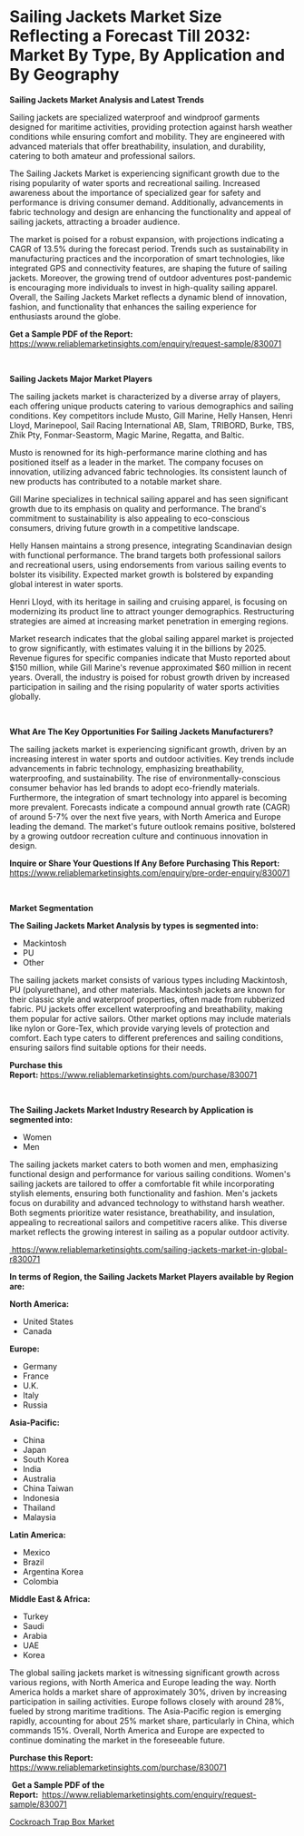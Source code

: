 <p><h1>Sailing Jackets Market Size Reflecting a Forecast Till 2032: Market By Type, By Application and By Geography</h1></p><p><strong>Sailing Jackets Market Analysis and Latest Trends</strong></p>
<p><p>Sailing jackets are specialized waterproof and windproof garments designed for maritime activities, providing protection against harsh weather conditions while ensuring comfort and mobility. They are engineered with advanced materials that offer breathability, insulation, and durability, catering to both amateur and professional sailors.</p><p>The Sailing Jackets Market is experiencing significant growth due to the rising popularity of water sports and recreational sailing. Increased awareness about the importance of specialized gear for safety and performance is driving consumer demand. Additionally, advancements in fabric technology and design are enhancing the functionality and appeal of sailing jackets, attracting a broader audience.</p><p>The market is poised for a robust expansion, with projections indicating a CAGR of 13.5% during the forecast period. Trends such as sustainability in manufacturing practices and the incorporation of smart technologies, like integrated GPS and connectivity features, are shaping the future of sailing jackets. Moreover, the growing trend of outdoor adventures post-pandemic is encouraging more individuals to invest in high-quality sailing apparel. Overall, the Sailing Jackets Market reflects a dynamic blend of innovation, fashion, and functionality that enhances the sailing experience for enthusiasts around the globe.</p></p>
<p><strong>Get a Sample PDF of the Report:&nbsp;</strong> <a href="https://www.reliablemarketinsights.com/enquiry/request-sample/830071?utm_campaign=3523&utm_medium=2&utm_source=Github&utm_content=ia&utm_term=04042025&utm_id=sailing-jackets">https://www.reliablemarketinsights.com/enquiry/request-sample/830071</a></p>
<p>&nbsp;</p>
<p><strong>Sailing Jackets Major Market Players</strong></p>
<p><p>The sailing jackets market is characterized by a diverse array of players, each offering unique products catering to various demographics and sailing conditions. Key competitors include Musto, Gill Marine, Helly Hansen, Henri Lloyd, Marinepool, Sail Racing International AB, Slam, TRIBORD, Burke, TBS, Zhik Pty, Fonmar-Seastorm, Magic Marine, Regatta, and Baltic.</p><p>Musto is renowned for its high-performance marine clothing and has positioned itself as a leader in the market. The company focuses on innovation, utilizing advanced fabric technologies. Its consistent launch of new products has contributed to a notable market share.</p><p>Gill Marine specializes in technical sailing apparel and has seen significant growth due to its emphasis on quality and performance. The brand's commitment to sustainability is also appealing to eco-conscious consumers, driving future growth in a competitive landscape.</p><p>Helly Hansen maintains a strong presence, integrating Scandinavian design with functional performance. The brand targets both professional sailors and recreational users, using endorsements from various sailing events to bolster its visibility. Expected market growth is bolstered by expanding global interest in water sports.</p><p>Henri Lloyd, with its heritage in sailing and cruising apparel, is focusing on modernizing its product line to attract younger demographics. Restructuring strategies are aimed at increasing market penetration in emerging regions.</p><p>Market research indicates that the global sailing apparel market is projected to grow significantly, with estimates valuing it in the billions by 2025. Revenue figures for specific companies indicate that Musto reported about $150 million, while Gill Marine's revenue approximated $60 million in recent years. Overall, the industry is poised for robust growth driven by increased participation in sailing and the rising popularity of water sports activities globally.</p></p>
<p>&nbsp;</p>
<p><strong>What Are The Key Opportunities For Sailing Jackets Manufacturers?</strong></p>
<p><p>The sailing jackets market is experiencing significant growth, driven by an increasing interest in water sports and outdoor activities. Key trends include advancements in fabric technology, emphasizing breathability, waterproofing, and sustainability. The rise of environmentally-conscious consumer behavior has led brands to adopt eco-friendly materials. Furthermore, the integration of smart technology into apparel is becoming more prevalent. Forecasts indicate a compound annual growth rate (CAGR) of around 5-7% over the next five years, with North America and Europe leading the demand. The market's future outlook remains positive, bolstered by a growing outdoor recreation culture and continuous innovation in design.</p></p>
<p><strong>Inquire or Share Your Questions If Any Before Purchasing This Report:</strong> <a href="https://www.reliablemarketinsights.com/enquiry/pre-order-enquiry/830071?utm_campaign=3523&utm_medium=2&utm_source=Github&utm_content=ia&utm_term=04042025&utm_id=sailing-jackets">https://www.reliablemarketinsights.com/enquiry/pre-order-enquiry/830071</a></p>
<p>&nbsp;</p>
<p><strong>Market Segmentation</strong></p>
<p><strong>The Sailing Jackets Market Analysis by types is segmented into:</strong></p>
<p><ul><li>Mackintosh</li><li>PU</li><li>Other</li></ul></p>
<p><p>The sailing jackets market consists of various types including Mackintosh, PU (polyurethane), and other materials. Mackintosh jackets are known for their classic style and waterproof properties, often made from rubberized fabric. PU jackets offer excellent waterproofing and breathability, making them popular for active sailors. Other market options may include materials like nylon or Gore-Tex, which provide varying levels of protection and comfort. Each type caters to different preferences and sailing conditions, ensuring sailors find suitable options for their needs.</p></p>
<p><strong>Purchase this Report:&nbsp;</strong><a href="https://www.reliablemarketinsights.com/purchase/830071?utm_campaign=3523&utm_medium=2&utm_source=Github&utm_content=ia&utm_term=04042025&utm_id=sailing-jackets">https://www.reliablemarketinsights.com/purchase/830071</a></p>
<p>&nbsp;</p>
<p><strong>The Sailing Jackets Market Industry Research by Application is segmented into:</strong></p>
<p><ul><li>Women</li><li>Men</li></ul></p>
<p><p>The sailing jackets market caters to both women and men, emphasizing functional design and performance for various sailing conditions. Women's sailing jackets are tailored to offer a comfortable fit while incorporating stylish elements, ensuring both functionality and fashion. Men's jackets focus on durability and advanced technology to withstand harsh weather. Both segments prioritize water resistance, breathability, and insulation, appealing to recreational sailors and competitive racers alike. This diverse market reflects the growing interest in sailing as a popular outdoor activity.</p></p>
<p><a href="https://www.reliablemarketinsights.com/sailing-jackets-market-in-global-r830071?utm_campaign=3523&utm_medium=2&utm_source=Github&utm_content=ia&utm_term=04042025&utm_id=sailing-jackets">&nbsp;https://www.reliablemarketinsights.com/sailing-jackets-market-in-global-r830071</a></p>
<p><strong>In terms of Region, the Sailing Jackets Market Players available by Region are:</strong></p>
<p>
    <p> <strong> North America: </strong>
        <ul>
            <li>United States</li>
            <li>Canada</li>
        </ul>
        </p> 
    <p> <strong> Europe: </strong>
        <ul>
            <li>Germany</li>
            <li>France</li>
            <li>U.K.</li>
            <li>Italy</li>
            <li>Russia</li>
        </ul>
        </p> 
    <p> <strong> Asia-Pacific: </strong>
        <ul>
            <li>China</li>
            <li>Japan</li>
            <li>South Korea</li>
            <li>India</li>
            <li>Australia</li>
            <li>China Taiwan</li>
            <li>Indonesia</li>
            <li>Thailand</li>
            <li>Malaysia</li>
        </ul>
        </p> 
    <p> <strong> Latin America: </strong>
        <ul>
            <li>Mexico</li>
            <li>Brazil</li>
            <li>Argentina Korea</li>
            <li>Colombia</li>
        </ul>
        </p> 
    <p> <strong> Middle East & Africa: </strong>
        <ul>
            <li>Turkey</li>
            <li>Saudi</li>
            <li>Arabia</li>
            <li>UAE</li>
            <li>Korea</li>
        </ul>
    </p>
    </p>
<p><p>The global sailing jackets market is witnessing significant growth across various regions, with North America and Europe leading the way. North America holds a market share of approximately 30%, driven by increasing participation in sailing activities. Europe follows closely with around 28%, fueled by strong maritime traditions. The Asia-Pacific region is emerging rapidly, accounting for about 25% market share, particularly in China, which commands 15%. Overall, North America and Europe are expected to continue dominating the market in the foreseeable future.</p></p>
<p><strong>Purchase this Report: </strong><a href="https://www.reliablemarketinsights.com/purchase/830071?utm_campaign=3523&utm_medium=2&utm_source=Github&utm_content=ia&utm_term=04042025&utm_id=sailing-jackets">https://www.reliablemarketinsights.com/purchase/830071</a></p>
<p>&nbsp;<strong>Get a Sample PDF of the Report:&nbsp;&nbsp;</strong><a href="https://www.reliablemarketinsights.com/enquiry/request-sample/830071?utm_campaign=3523&utm_medium=2&utm_source=Github&utm_content=ia&utm_term=04042025&utm_id=sailing-jackets">https://www.reliablemarketinsights.com/enquiry/request-sample/830071</a></p>
<p><strong></strong></p>
<p><p><a href="https://github.com/anesimazikpd/Market-Research-Report-List-1/blob/main/cockroach-trap-box-market.md?utm_campaign=3523&utm_medium=2&utm_source=Github&utm_content=ia&utm_term=04042025&utm_id=sailing-jackets">Cockroach Trap Box Market</a></p></p>